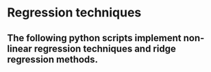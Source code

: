 #  Regression techniques
## The following python scripts implement non-linear regression techniques and ridge regression methods.

